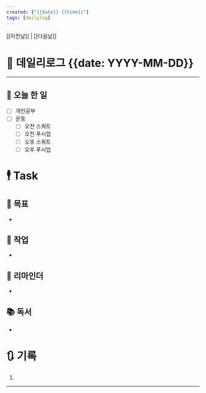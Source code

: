 ```yaml
---
created: ["{{date}} {{time}}"]
tags: [dailylog]
---
```


[[이전날]] | [[다음날]]


# 📅 데일리로그 {{date: YYYY-MM-DD}}
---
## 🔷 오늘 한 일
- [ ] 개인공부
- [ ] 운동
	- [ ] 오전 스쿼트
	- [ ] 오전 푸시업
	- [ ] 오후 스쿼트
	- [ ] 오후 푸시업

# 🕴 Task
## 🎯 목표
- 
## 🚀 작업
- 
## 📕 리마인더
- 
## 📚 독서
- 

# 🔃 기록
1. 
---


